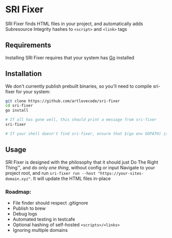 # SRI Fixer

SRI Fixer finds HTML files in your project, and automatically adds Subresource Integrity hashes to `<script>` and `<link>` tags

## Requirements

Installing SRI Fixer requires that your system has [Go](https://go.dev) installed

## Installation

We don't currently publish prebuilt binaries, so you'll need to compile sri-fixer for your system:

```sh
git clone https://github.com/artlovecode/sri-fixer
cd sri-fixer
go install

# If all has gone well, this should print a message from sri-fixer
sri-fixer

# If your shell doesn't find sri-fixer, ensure that $(go env GOPATH) is in your $PATH
```

## Usage

SRI Fixer is designed with the philosophy that it should just Do The Right Thing™, and do only _one thing_, without config or input
Navigate to your project root, and run `sri-fixer run --host "https://your-sites-domain.xyz"`. It will update the HTML files in-place

### Roadmap:
- File finder should respect .gitignore
- Publish to brew
- Debug logs
- Automated testing in testcafe
- Optional hashing of self-hosted `<scripts>/<links>`
- Ignoring multiple domains
